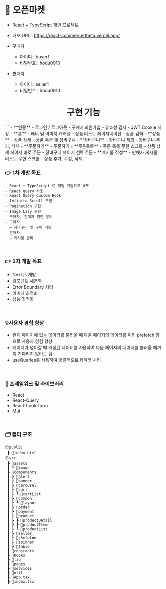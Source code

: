 <h1>🛒 오픈마켓</h1>

- React + TypeScript 개인 프로젝트

- 배포 URL : https://react-commerce-theta.vercel.app/
- 구매자
  - 아이디 : buyer1
  - 비밀번호 : hodu0910
- 판매자
  - 아이디 : seller1
  - 비밀번호 : hodu0910

<div align="center">
<h1>구현 기능</h1>
</div>
```
- **인증**
- 로그인 / 로그아웃
- 구매자 회원가입
- 유효성 검사
- JWT Cookie 저장
- **홈**
- 배너 및 이미지 캐러셀
- 상품 리스트 페이지네이션
- 상품 검색
- **상품**
- 상품 상세
- 상품 주문 및 장바구니
- **장바구니**
- 장바구니 체크
- 장바구니 추가, 삭제
- **주문하기**
- 주문하기
- **주문목록**
- 주문 목록 무한 스크롤
- 상품 상세 페이지 바로 주문
- 장바구니 페이지 선택 주문
- **게시물 작성**
- 판매자 게시물 리스트 무한 스크롤
- 상품 추가, 수정, 삭제
```

<br>

### 👉 1차 개발 목표

```
- React + TypeScript 로 직접 개발하고 배포
- React Query 사용
- React Query Custom Hook
- Infinite Scroll 구현
- Pagination 구현
- Image Lazy 구현
- 구매자, 판매자 권한 분리
- 구매자
  → 장바구니 및 구매 기능
- 판매자
  → 게시물 관리
```

<br>

### 👉 2차 개발 목표

- Next.js 개발
- 컴포넌트 세분화
- Error Boundary 처리
- 이미지 최적화
- 성능 최적화

<br>

### 💡사용자 경험 향상

- 현재 페이지에 있는 데이터를 불러올 때 다음 페이지의 데이터를 미리 prefetch 함으로 사용자 경험 향상
- 페이지가 넘어갈 때 캐싱된 데이터를 사용하여 다음 페이지의 데이터를 불러올 때까지 기다리지 않아도 됨
- useQueries를 사용하여 병렬적으로 데이터 처리

<br>

### 📗 프레임워크 및 라이브러리

- React
- React-Query
- React-hook-form
- Mui

<br>

### 🗂 폴더 구조

```
📦public
 ┣ 📜index.html
📦src
 ┣ 📂assets
 ┃ ┗ 📂image
 ┣ 📂components
 ┃ ┣ 📂alert
 ┃ ┣ 📂banner
 ┃ ┣ 📂carousel
 ┃ ┣ 📂cart
 ┃ ┣ ┗ 📂cartList
 ┃ ┣ 📂common
 ┃ ┣ ┗ 📂layout
 ┃ ┣ 📂order
 ┃ ┣ 📂payment
 ┃ ┣ 📂product
 ┃ ┣ ┣ 📂productDetail
 ┃ ┣ ┣ 📂productItem
 ┃ ┣ ┗ 📂productList
 ┃ ┣ 📂seller
 ┃ ┣ 📂skeleton
 ┃ ┣ 📂spinner
 ┃ ┣ 📂table
 ┣ 📂constants
 ┣ 📂hooks
 ┣ 📂lib
 ┣ 📂pages
 ┣ 📂services
 ┣ 📂util
 ┣ 📜App.tsx
 ┣ 📜index.tsx
```

<br>
